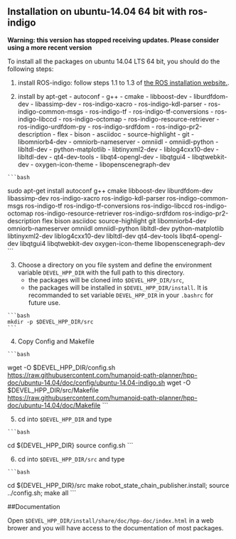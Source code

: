 ## Installation on ubuntu-14.04 64 bit with ros-indigo

**Warning: this version has stopped receiving updates. Please consider using a more recent version**

To install all the packages on ubuntu 14.04 LTS 64 bit, you should do the following steps:

  1. install ROS-indigo: follow steps 1.1 to 1.3 of [the ROS installation website.](http://wiki.ros.org/indigo/Installation/Ubuntu).

  2. install by apt-get
    - autoconf
    - g++
    - cmake
    - libboost-dev
    - liburdfdom-dev
    - libassimp-dev
    - ros-indigo-xacro
    - ros-indigo-kdl-parser
    - ros-indigo-common-msgs
    - ros-indigo-tf
    - ros-indigo-tf-conversions
    - ros-indigo-libccd
    - ros-indigo-octomap
    - ros-indigo-resource-retriever
    - ros-indigo-urdfdom-py
    - ros-indigo-srdfdom
    - ros-indigo-pr2-description
    - flex
    - bison
    - asciidoc
    - source-highlight
    - git
    - libomniorb4-dev
    - omniorb-nameserver
    - omniidl
    - omniidl-python
    - libltdl-dev
    - python-matplotlib
    - libtinyxml2-dev
    - liblog4cxx10-dev
    - libltdl-dev
    - qt4-dev-tools
    - libqt4-opengl-dev
    - libqtgui4
    - libqtwebkit-dev
    - oxygen-icon-theme
    - libopenscenegraph-dev

    ```bash
sudo apt-get install autoconf g++ cmake libboost-dev liburdfdom-dev libassimp-dev ros-indigo-xacro ros-indigo-kdl-parser ros-indigo-common-msgs ros-indigo-tf ros-indigo-tf-conversions ros-indigo-libccd ros-indigo-octomap ros-indigo-resource-retriever ros-indigo-srdfdom ros-indigo-pr2-description flex bison asciidoc source-highlight git libomniorb4-dev omniorb-nameserver omniidl omniidl-python libltdl-dev python-matplotlib libtinyxml2-dev liblog4cxx10-dev libltdl-dev qt4-dev-tools libqt4-opengl-dev libqtgui4 libqtwebkit-dev oxygen-icon-theme libopenscenegraph-dev
    ```

  3. Choose a directory on you file system and define the environment
     variable `DEVEL_HPP_DIR` with the full path to this directory.
     - the packages will be cloned into `$DEVEL_HPP_DIR/src`,
     - the packages will be installed in `$DEVEL_HPP_DIR/install`.
     It is recommanded to set variable `DEVEL_HPP_DIR` in your `.bashrc` for future use.

    ```bash
    mkdir -p $DEVEL_HPP_DIR/src
    ```
  4. Copy Config and Makefile

    ```bash
wget -O $DEVEL_HPP_DIR/config.sh https://raw.githubusercontent.com/humanoid-path-planner/hpp-doc/ubuntu-14.04/doc/config/ubuntu-14.04-indigo.sh
wget -O $DEVEL_HPP_DIR/src/Makefile https://raw.githubusercontent.com/humanoid-path-planner/hpp-doc/ubuntu-14.04/doc/Makefile
    ```

  5. cd into `$DEVEL_HPP_DIR` and type

    ```bash
cd ${DEVEL_HPP_DIR}
source config.sh
    ```

  6. cd into `$DEVEL_HPP_DIR/src` and type

    ```bash
cd ${DEVEL_HPP_DIR}/src
make robot_state_chain_publisher.install;
source ../config.sh;
make all
    ```

##Documentation

  Open `$DEVEL_HPP_DIR/install/share/doc/hpp-doc/index.html` in a web brower and you
  will have access to the documentation of most packages.
